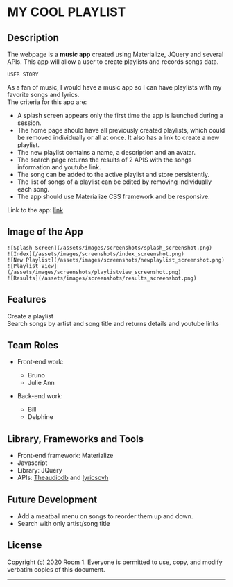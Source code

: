 # MY COOL PLAYLIST

## Description 

The webpage is a __music app__ created using Materialize, JQuery and several APIs. This app will allow a user to create playlists and records songs data. 

```
USER STORY
```
As a fan of music, I would have a music app so I can have playlists with my favorite songs and lyrics.  
The criteria for this app are:   
 - A splash screen appears only the first time the app is launched during a session.  
 - The home page should have all previously created playlists, which could be removed individually or all at once. It also has a link to create a new playlist.  
 - The new playlist contains a name, a description and an avatar.  
 - The search page returns the results of 2 APIS with the songs information and youtube link.  
 - The song can be added to the active playlist and store persistently.   
 - The list of songs of a playlist can be edited by removing individually each song.  
 - The app should use Materialize CSS framework and be responsive. 

 Link to the app: [link]

## Image of the App

```
![Splash Screen](/assets/images/screenshots/splash_screenshot.png)
![Index](/assets/images/screenshots/index_screenshot.png)
![New Playlist](/assets/images/screenshots/newplaylist_screenshot.png)
![Playlist View](/assets/images/screenshots/playlistview_screenshot.png)
![Results](/assets/images/screenshots/results_screenshot.png)
```
 
## Features

Create a playlist  
Search songs by artist and song title and returns details and youtube links


## Team Roles

- Front-end work:  
    - Bruno  
    - Julie Ann  

- Back-end work:   
    - Bill  
    - Delphine  

## Library, Frameworks and Tools

- Front-end framework: Materialize
- Javascript 
- Library: JQuery
- APIs: [Theaudiodb] and [lyricsovh]  

## Future Development

- Add a meatball menu on songs to reorder them up and down.
- Search with only artist/song title

## License

Copyright (c) 2020 Room 1. Everyone is permitted to use, copy, and modify verbatim copies of this document.

---
[link]: https://sossw1.github.io/Playlist-Creator
[Theaudiodb]: https://www.theaudiodb.com/api_guide.php
[lyricsovh]: https://lyricsovh.docs.apiary.io/#